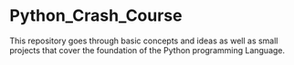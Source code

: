 # Python_Crash_Course
This repository goes through basic concepts and ideas as well as small projects that cover the foundation of the Python programming Language. 
